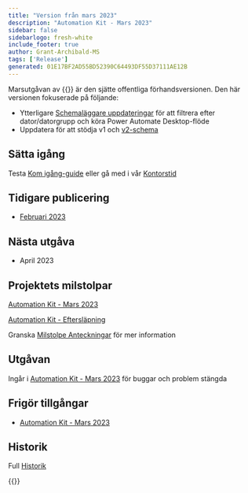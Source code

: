 ```yaml
---
title: "Version från mars 2023"
description: "Automation Kit - Mars 2023"
sidebar: false
sidebarlogo: fresh-white
include_footer: true
author: Grant-Archibald-MS
tags: ['Release']
generated: 01E17BF2AD55BD52390C64493DF55D37111AE12B
---
```


Marsutgåvan av {{<product-name>}} är den sjätte offentliga förhandsversionen. Den här versionen fokuserade på följande:

- Ytterligare [Schemaläggare uppdateringar](/sv/features/scheduler) för att filtrera efter dator/datorgrupp och köra Power Automate Desktop-flöde
- Uppdatera för att stödja v1 och [v2-schema](https://learn.microsoft.com/power-automate/desktop-flows/schema)

## Sätta igång

Testa [Kom igång-guide](/sv/get-started) eller gå med i vår [Kontorstid](/sv/office-hours)

## Tidigare publicering

- [Februari 2023](/sv/releases/february-2023)

## Nästa utgåva

- April 2023

## Projektets milstolpar

[Automation Kit - Mars 2023](https://github.com/orgs/microsoft/projects/486/views/10)

[Automation Kit - Eftersläpning](https://github.com/orgs/microsoft/projects/486/views/1)

Granska [Milstolpe Anteckningar](/sv/releases/milestones) för mer information

## Utgåvan

Ingår i [Automation Kit - Mars 2023](https://github.com/microsoft/powercat-automation-kit/releases/tag/AutomationKit-March2023) för buggar och problem stängda

## Frigör tillgångar

- [Automation Kit - Mars 2023](https://github.com/microsoft/powercat-automation-kit/releases/tag/AutomationKit-March2023)

## Historik

Full [Historik](/sv/releases)

{{<questions name="/content/sv/releases/march-2023.json" completed="Tack för att du ger feedback" showNavigationButtons="false" locale="sv">}}
